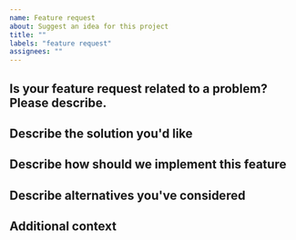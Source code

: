 ```yaml
---
name: Feature request
about: Suggest an idea for this project
title: ""
labels: "feature request"
assignees: ""
---
```


## Is your feature request related to a problem? Please describe.

<!-- A clear and concise description of what the problem is. Ex. I'm always frustrated when [...] -->

## Describe the solution you'd like

<!-- A clear and concise description of what you want to happen. -->

## Describe how should we implement this feature

<!-- Do you have any idea how to implement this feature? Please describe the idea or strategy to tackle this problem. -->

## Describe alternatives you've considered

<!-- A clear and concise description of any alternative solutions or features you've considered. -->

## Additional context

<!-- Add any other context or screenshots about the feature request here. -->
